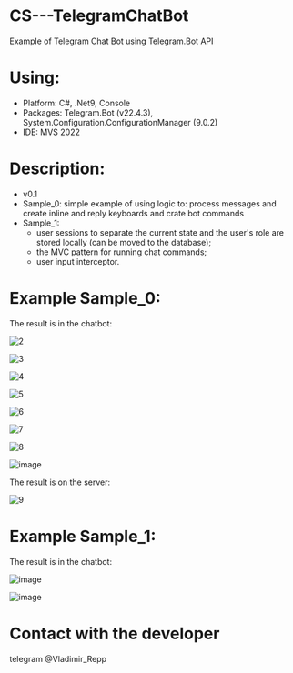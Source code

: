 # CS---TelegramChatBot
Example of Telegram Chat Bot using Telegram.Bot API

Using:
=====
- Platform: C#, .Net9, Console
- Packages: Telegram.Bot (v22.4.3), System.Configuration.ConfigurationManager (9.0.2)
- IDE: MVS 2022

Description:
=====
- v0.1
- Sample_0: simple example of using logic to: process messages and create inline and reply keyboards and crate bot commands
- Sample_1: 
  * user sessions to separate the current state and the user's role are stored locally (can be moved to the database);
  * the MVC pattern for running chat commands;
  * user input interceptor.

Example Sample_0:
=====
The result is in the chatbot:

![2](https://github.com/user-attachments/assets/3ce7c925-ae95-4c98-b7d8-aee6bb95b3c4)

![3](https://github.com/user-attachments/assets/ff5858dc-34f9-4d80-9411-8b7b888a7d68)

![4](https://github.com/user-attachments/assets/7ab10e71-10d6-46f0-87e9-ff41ecaa3f95)

![5](https://github.com/user-attachments/assets/3f698bc1-799b-4e3e-9ba0-99d928b4ecda)

![6](https://github.com/user-attachments/assets/2f518818-6dbc-4b41-8bae-cb97552a24d5)

![7](https://github.com/user-attachments/assets/3cf5a36c-605b-4df2-afa9-fa6022f9b344)

![8](https://github.com/user-attachments/assets/3a2c868b-ea22-4699-837b-eb7ba56361bf)

![image](https://github.com/user-attachments/assets/648483e9-e56d-421f-9f64-7ca8e81255c9)

The result is on the server:

![9](https://github.com/user-attachments/assets/0490c6e6-e773-4f3b-ad61-9560076eefee)

Example Sample_1:
=====
The result is in the chatbot:

![image](https://github.com/user-attachments/assets/87b43f41-63fa-4f7e-ba08-5f2078a0f32d)

![image](https://github.com/user-attachments/assets/e5ac6f38-d761-44ff-bb44-2ea2abb6e3bf)

Contact with the developer
=====
telegram @Vladimir_Repp





